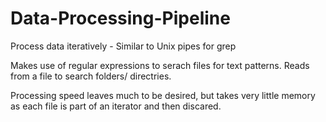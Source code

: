 # Data-Processing-Pipeline
Process data iteratively - Similar to Unix pipes for grep

Makes use of regular expressions to serach files for text patterns. Reads from a file to search folders/ directries.

Processing speed leaves much to be desired, but takes very little memory as each file is part of an iterator and then discared.

